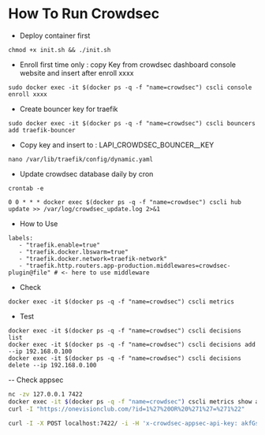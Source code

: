 # How To Run Crowdsec

- Deploy container first
  
```shell
chmod +x init.sh && ./init.sh
```

- Enroll first time only : copy Key from crowdsec dashboard console website and insert after enroll xxxx

```shell
sudo docker exec -it $(docker ps -q -f "name=crowdsec") cscli console enroll xxxx
```

- Create bouncer key for traefik

```shell
sudo docker exec -it $(docker ps -q -f "name=crowdsec") cscli bouncers add traefik-bouncer
```

- Copy key and insert to : LAPI_CROWDSEC_BOUNCER__KEY

```shell
nano /var/lib/traefik/config/dynamic.yaml
```

- Update crowdsec database daily by cron

```shell
crontab -e

0 0 * * * docker exec $(docker ps -q -f "name=crowdsec") cscli hub update >> /var/log/crowdsec_update.log 2>&1
```

- How to Use

```shell
labels:
   - "traefik.enable=true"
   - "traefik.docker.lbswarm=true"
   - "traefik.docker.network=traefik-network"
   - "traefik.http.routers.app-production.middlewares=crowdsec-plugin@file" # <- here to use middleware
```

- Check

```shell
docker exec -it $(docker ps -q -f "name=crowdsec") cscli metrics
```

- Test

```shell
docker exec -it $(docker ps -q -f "name=crowdsec") cscli decisions list
docker exec -it $(docker ps -q -f "name=crowdsec") cscli decisions add --ip 192.168.0.100
docker exec -it $(docker ps -q -f "name=crowdsec") cscli decisions delete --ip 192.168.0.100
```

-- Check appsec

```sh
nc -zv 127.0.0.1 7422
docker exec -it $(docker ps -q -f "name=crowdsec") cscli metrics show appsec
curl -I "https://onevisionclub.com/?id=1%27%20OR%20%271%27=%271%22"

curl -I -X POST localhost:7422/ -i -H 'x-crowdsec-appsec-api-key: akfGsUxouXci+KyWt1DIc7pesg7O2TuYjatpCuQNkgk' -H 'x-crowdsec-appsec-ip: 149.28.133.80' -H 'x-crowdsec-appsec-uri: /test' -H 'x-crowdsec-appsec-host: onevisionclub.com' -H 'x-crowdsec-appsec-verb: GET'

```

